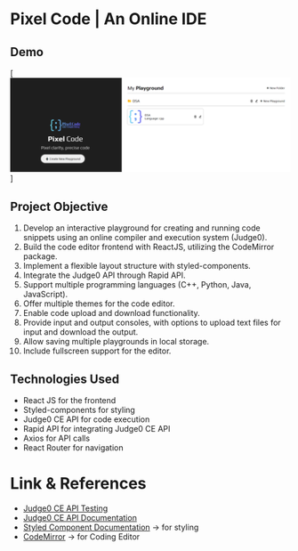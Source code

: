 # Pixel Code | An Online IDE

## Demo

[<img src="/src/assets/Code Editor.png" alt="Home Page"/>]

## Project Objective

1. Develop an interactive playground for creating and running code snippets using an online compiler and execution system (Judge0).
2. Build the code editor frontend with ReactJS, utilizing the CodeMirror package.
3. Implement a flexible layout structure with styled-components.
4. Integrate the Judge0 API through Rapid API.
5. Support multiple programming languages (C++, Python, Java, JavaScript).
6. Offer multiple themes for the code editor.
7. Enable code upload and download functionality.
8. Provide input and output consoles, with options to upload text files for input and download the output.
9. Allow saving multiple playgrounds in local storage.
10. Include fullscreen support for the editor.


## Technologies Used

- React JS for the frontend
- Styled-components for styling
- Judge0 CE API for code execution
- Rapid API for integrating Judge0 CE API
- Axios for API calls
- React Router for navigation

# Link & References 

- [Judge0 CE API Testing](https://rapidapi.com/judge0-official/api/judge0-ce)
- [Judge0 CE API Documentation](https://ce.judge0.com/)
- [Styled Component Documentation](https://styled-components.com/docs/basics) -> for styling
- [CodeMirror](https://uiwjs.github.io/react-codemirror/) -> for Coding Editor

